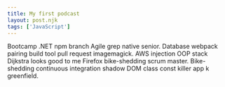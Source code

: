 ```yaml
---
title: My first podcast
layout: post.njk
tags: ['JavaScript']
---
```


Bootcamp .NET npm branch Agile grep native senior. Database webpack pairing build tool pull request imagemagick. AWS injection OOP stack Dijkstra looks good to me Firefox bike-shedding scrum master. Bike-shedding continuous integration shadow DOM class const killer app k greenfield.
